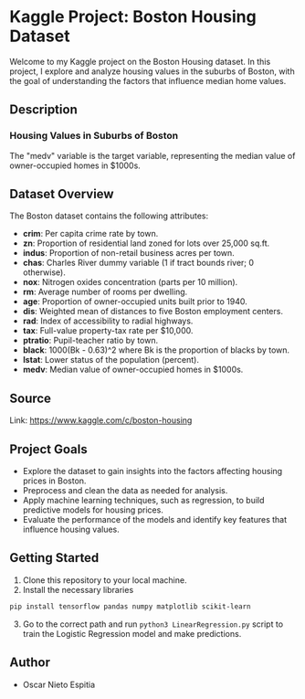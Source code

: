 # Kaggle Project: Boston Housing Dataset

Welcome to my Kaggle project on the Boston Housing dataset. In this project, I explore and analyze housing values in the suburbs of Boston, with the goal of understanding the factors that influence median home values.

## Description

### Housing Values in Suburbs of Boston

The "medv" variable is the target variable, representing the median value of owner-occupied homes in $1000s.

## Dataset Overview

The Boston dataset contains the following attributes:

- **crim**: Per capita crime rate by town.
- **zn**: Proportion of residential land zoned for lots over 25,000 sq.ft.
- **indus**: Proportion of non-retail business acres per town.
- **chas**: Charles River dummy variable (1 if tract bounds river; 0 otherwise).
- **nox**: Nitrogen oxides concentration (parts per 10 million).
- **rm**: Average number of rooms per dwelling.
- **age**: Proportion of owner-occupied units built prior to 1940.
- **dis**: Weighted mean of distances to five Boston employment centers.
- **rad**: Index of accessibility to radial highways.
- **tax**: Full-value property-tax rate per $10,000.
- **ptratio**: Pupil-teacher ratio by town.
- **black**: 1000(Bk - 0.63)^2 where Bk is the proportion of blacks by town.
- **lstat**: Lower status of the population (percent).
- **medv**: Median value of owner-occupied homes in $1000s.

## Source
Link: https://www.kaggle.com/c/boston-housing

## Project Goals

- Explore the dataset to gain insights into the factors affecting housing prices in Boston.
- Preprocess and clean the data as needed for analysis.
- Apply machine learning techniques, such as regression, to build predictive models for housing prices.
- Evaluate the performance of the models and identify key features that influence housing values.

## Getting Started

1. Clone this repository to your local machine.
2. Install the necessary libraries
```bash
pip install tensorflow pandas numpy matplotlib scikit-learn
```
3. Go to the correct path and run `python3 LinearRegression.py` script to train the Logistic Regression model and make predictions.

## Author

- Oscar Nieto Espitia